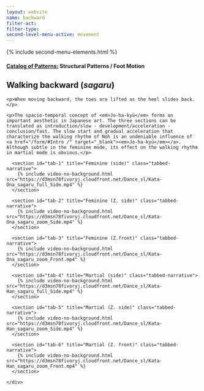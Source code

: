 ```yaml
---
layout: website
name: backward
filter-act:
filter-type:
second-level-menu-active: movement
---
```

{% include second-menu-elements.html %}

<main class="page-content">
  <div class="text-container">
    <h4><a href="/movement/">Catalog of Patterns:</a> Structural Patterns / Foot Motion</h4>
    <h2>Walking backward (<em>sagaru</em>)</h2>

    <p>When moving backward, the toes are lifted as the heel slides back.</p>

    <p>The spacio-temporal concept of <em>Jo-ha-kyū</em> forms an important aesthetic in Japanese art. The three sections can be translated as introduction/slow - development/acceleration - conclusion/fast. The slow start and gradual acceleration that characterize the walking rhythm of Noh is an undeniable influence of <a href="/form/#Intro /" target="_blank"><em>Jo-ha-kyū</em></a>. Although subtle in the feminine mode, its effect on the walking rhythm in martial mode is obvious.</p>

  </div>

<div class="tabs-container">
  <div class="tabs-container__links">
    <div class="wrapper">
      <div id="tabs"></div>
    </div>
  </div>
  <div class="tabs-container__content">
    <div class="wrapper">

      <section id="tab-1" title="Feminine (side)" class="tabbed-narrative">
        {% include video-no-background.html src="https://d3msn78fivoryj.cloudfront.net/Dance_sl/Kata-Ona_sagaru_full_Side.mp4" %}
      </section>

      <section id="tab-2" title="Feminine (Z. side)" class="tabbed-narrative">
        {% include video-no-background.html src="https://d3msn78fivoryj.cloudfront.net/Dance_sl/Kata-Ona_sagaru_zoom_Side.mp4" %}
      </section>

      <section id="tab-3" title="Feminine (Z.front)" class="tabbed-narrative">
        {% include video-no-background.html src="https://d3msn78fivoryj.cloudfront.net/Dance_sl/Kata-Ona_sagaru_zoom_Front.mp4" %}
      </section>

      <section id="tab-4" title="Martial (side)" class="tabbed-narrative">
        {% include video-no-background.html src="https://d3msn78fivoryj.cloudfront.net/Dance_sl/Kata-Han_sagaru_full_Side.mp4" %}
      </section>

      <section id="tab-5" title="Martial (Z. side)" class="tabbed-narrative">
        {% include video-no-background.html src="https://d3msn78fivoryj.cloudfront.net/Dance_sl/Kata-Han_sagaru_zoom_Side.mp4" %}
      </section>

      <section id="tab-6" title="Martial (Z. front)" class="tabbed-narrative">
        {% include video-no-background.html src="https://d3msn78fivoryj.cloudfront.net/Dance_sl/Kata-Han_sagaru_zoom_Front.mp4" %}
      </section>

    </div>
  </div>
</div>
</main>

